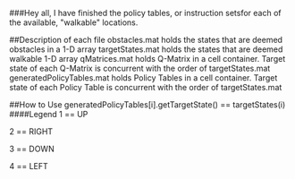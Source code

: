###Hey all,
I have finished the policy tables, or instruction setsfor each of the available, "walkable" locations.  

##Description of each file
obstacles.mat holds the states that are deemed obstacles in a 1-D array
targetStates.mat holds the states that are deemed walkable 1-D array
qMatrices.mat holds Q-Matrix in a cell container. Target state of each Q-Matrix is concurrent with the order of targetStates.mat
generatedPolicyTables.mat holds Policy Tables in a cell container. Target state of each Policy Table is concurrent with the order of targetStates.mat

##How to Use
generatedPolicyTables[i].getTargetState() == targetStates(i)
####Legend
1 == UP

2 == RIGHT

3 == DOWN

4 == LEFT


